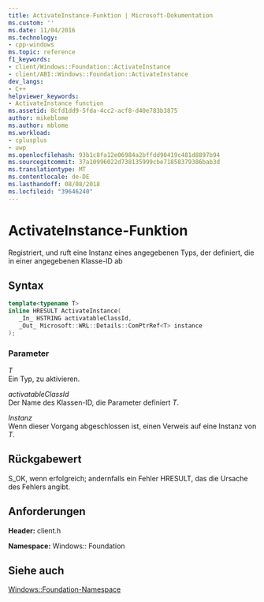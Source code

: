 ```yaml
---
title: ActivateInstance-Funktion | Microsoft-Dokumentation
ms.custom: ''
ms.date: 11/04/2016
ms.technology:
- cpp-windows
ms.topic: reference
f1_keywords:
- client/Windows::Foundation::ActivateInstance
- client/ABI::Windows::Foundation::ActivateInstance
dev_langs:
- C++
helpviewer_keywords:
- ActivateInstance function
ms.assetid: 8cfd1dd9-5fda-4cc2-acf8-d40e783b3875
author: mikeblome
ms.author: mblome
ms.workload:
- cplusplus
- uwp
ms.openlocfilehash: 93b1c8fa12e06984a2bffdd90419c481d8897b94
ms.sourcegitcommit: 37a10996022d738135999cbe71858379386bab3d
ms.translationtype: MT
ms.contentlocale: de-DE
ms.lasthandoff: 08/08/2018
ms.locfileid: "39646240"
---
```

# <a name="activateinstance-function"></a>ActivateInstance-Funktion
Registriert, und ruft eine Instanz eines angegebenen Typs, der definiert, die in einer angegebenen Klasse-ID ab  
  
## <a name="syntax"></a>Syntax  
  
```cpp  
template<typename T>  
inline HRESULT ActivateInstance(  
   _In_ HSTRING activatableClassId,  
   _Out_ Microsoft::WRL::Details::ComPtrRef<T> instance  
);  
```  
  
### <a name="parameters"></a>Parameter  
 *T*  
 Ein Typ, zu aktivieren.  
  
 *activatableClassId*  
 Der Name des Klassen-ID, die Parameter definiert *T*.  
  
 *Instanz*  
 Wenn dieser Vorgang abgeschlossen ist, einen Verweis auf eine Instanz von *T*.  
  
## <a name="return-value"></a>Rückgabewert  
 S_OK, wenn erfolgreich; andernfalls ein Fehler HRESULT, das die Ursache des Fehlers angibt.  
  
## <a name="requirements"></a>Anforderungen  
 **Header:** client.h  
  
 **Namespace:** Windows:: Foundation  
  
## <a name="see-also"></a>Siehe auch  
 [Windows::Foundation-Namespace](../windows/windows-foundation-namespace.md)